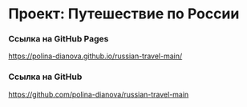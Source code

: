 # Проект: Путешествие по России

### Ссылка на GitHub Pages
https://polina-dianova.github.io/russian-travel-main/

### Ссылка на GitHub
https://github.com/polina-dianova/russian-travel-main